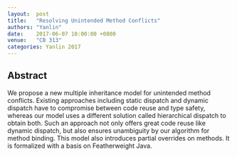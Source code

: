 ```yaml
--- 
layout:  post 
title:   "Resolving Unintended Method Conflicts"
authors: "Yanlin"
date:    2017-06-07 10:00:00 +0800
venue:   "CB 313"
categories: Yanlin 2017
--- 
```

## Abstract

We propose a new multiple inheritance model for unintended method conflicts.
Existing approaches including static dispatch and dynamic dispatch have to
compromise between code reuse and type safety, whereas our model uses a
different solution called hierarchical dispatch to obtain both. Such an
approach
not only offers great code reuse like dynamic dispatch, but also ensures
unambiguity by our algorithm for method binding. This model also introduces
partial overrides on methods. It is formalized with a basis on Featherweight
Java.


